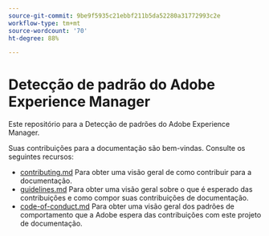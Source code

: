 ```yaml
---
source-git-commit: 9be9f5935c21ebbf211b5da52280a31772993c2e
workflow-type: tm+mt
source-wordcount: '70'
ht-degree: 88%

---
```

# Detecção de padrão do Adobe Experience Manager

Este repositório para a Detecção de padrões do Adobe Experience Manager.

Suas contribuições para a documentação são bem-vindas. Consulte os seguintes recursos:

* [contributing.md](contributing.md) Para obter uma visão geral de como contribuir para a documentação.
* [guidelines.md](guidelines.md) Para obter uma visão geral sobre o que é esperado das contribuições e como compor suas contribuições de documentação.
* [code-of-conduct.md](code-of-conduct.md) Para obter uma visão geral dos padrões de comportamento que a Adobe espera das contribuições com este projeto de documentação.
